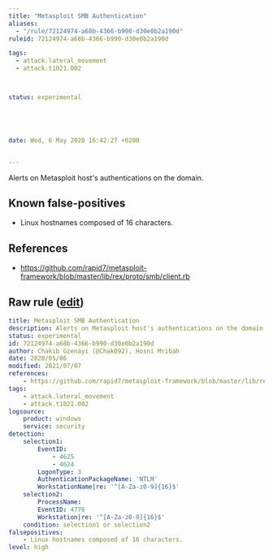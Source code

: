 ```yaml
---
title: "Metasploit SMB Authentication"
aliases:
  - "/rule/72124974-a68b-4366-b990-d30e0b2a190d"
ruleid: 72124974-a68b-4366-b990-d30e0b2a190d

tags:
  - attack.lateral_movement
  - attack.t1021.002



status: experimental





date: Wed, 6 May 2020 16:42:27 +0200


---
```


Alerts on Metasploit host's authentications on the domain.

<!--more-->


## Known false-positives

* Linux hostnames composed of 16 characters.



## References

* https://github.com/rapid7/metasploit-framework/blob/master/lib/rex/proto/smb/client.rb


## Raw rule ([edit](https://github.com/SigmaHQ/sigma/edit/master/rules/windows/builtin/security/win_metasploit_authentication.yml))
```yaml
title: Metasploit SMB Authentication
description: Alerts on Metasploit host's authentications on the domain.
status: experimental
id: 72124974-a68b-4366-b990-d30e0b2a190d
author: Chakib Gzenayi (@Chak092), Hosni Mribah
date: 2020/05/06
modified: 2021/07/07
references: 
    - https://github.com/rapid7/metasploit-framework/blob/master/lib/rex/proto/smb/client.rb
tags:
    - attack.lateral_movement
    - attack.t1021.002
logsource:
    product: windows
    service: security
detection:
    selection1:
        EventID:
            - 4625
            - 4624
        LogonType: 3
        AuthenticationPackageName: 'NTLM'
        WorkstationName|re: '^[A-Za-z0-9]{16}$'
    selection2:
        ProcessName:
        EventID: 4776
        Workstation|re: '^[A-Za-z0-9]{16}$'
    condition: selection1 or selection2
falsepositives:
    - Linux hostnames composed of 16 characters.
level: high

```
